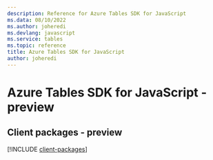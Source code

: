 ```yaml
---
description: Reference for Azure Tables SDK for JavaScript
ms.data: 08/10/2022
ms.author: joheredi
ms.devlang: javascript
ms.service: tables
ms.topic: reference
title: Azure Tables SDK for JavaScript
author: joheredi
---
```

# Azure Tables SDK for JavaScript - preview

## Client packages - preview
[!INCLUDE [client-packages](tables-client-index.md)]

